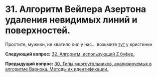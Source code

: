 # 31. Алгоритм Вейлера Азертона удаления невидимых линий и поверхностей.

Простите, мужики, не хватило сил у нас... возьмите [тут](https://github.com/chrislvt/CG/wiki/31.-%D0%90%D0%BB%D0%B3%D0%BE%D1%80%D0%B8%D1%82%D0%BC-%D0%92%D0%B5%D0%B9%D0%BB%D0%B5%D1%80%D0%B0-%D0%90%D0%B7%D0%B5%D1%80%D1%82%D0%BE%D0%BD%D0%B0-%D1%83%D0%B4%D0%B0%D0%BB%D0%B5%D0%BD%D0%B8%D1%8F-%D0%BD%D0%B5%D0%B2%D0%B8%D0%B4%D0%B8%D0%BC%D1%8B%D1%85-%D0%BB%D0%B8%D0%BD%D0%B8%D0%B9-%D0%B8-%D0%BF%D0%BE%D0%B2%D0%B5%D1%80%D1%85%D0%BD%D0%BE%D1%81%D1%82%D0%B5%D0%B9.) у кристинки

**Следующий вопрос:**  [32. Алгоритм, использующий Z буфер.](./exam32)


**Предыдущий вопрос:**  [30. Типы многоугольников, анализируемых в алгоритме Варнока.  Методы их идентификации.](./exam30)

